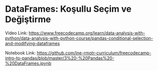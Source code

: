 # DataFrames: Koşullu Seçim ve Değiştirme

Video Link: https://www.freecodecamp.org/learn/data-analysis-with-python/data-analysis-with-python-course/pandas-conditional-selection-and-modifying-dataframes

Notebook Link: https://github.com/ine-rmotr-curriculum/freecodecamp-intro-to-pandas/blob/master/3%20-%20Pandas%20-%20DataFrames.ipynb